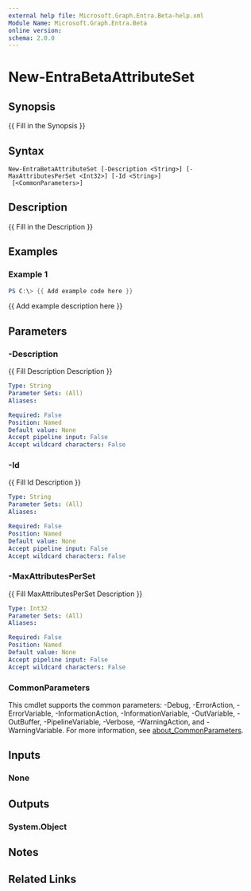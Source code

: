 ```yaml
---
external help file: Microsoft.Graph.Entra.Beta-help.xml
Module Name: Microsoft.Graph.Entra.Beta
online version:
schema: 2.0.0
---
```


# New-EntraBetaAttributeSet

## Synopsis
{{ Fill in the Synopsis }}

## Syntax

```
New-EntraBetaAttributeSet [-Description <String>] [-MaxAttributesPerSet <Int32>] [-Id <String>]
 [<CommonParameters>]
```

## Description
{{ Fill in the Description }}

## Examples

### Example 1
```powershell
PS C:\> {{ Add example code here }}
```

{{ Add example description here }}

## Parameters

### -Description
{{ Fill Description Description }}

```yaml
Type: String
Parameter Sets: (All)
Aliases:

Required: False
Position: Named
Default value: None
Accept pipeline input: False
Accept wildcard characters: False
```

### -Id
{{ Fill Id Description }}

```yaml
Type: String
Parameter Sets: (All)
Aliases:

Required: False
Position: Named
Default value: None
Accept pipeline input: False
Accept wildcard characters: False
```

### -MaxAttributesPerSet
{{ Fill MaxAttributesPerSet Description }}

```yaml
Type: Int32
Parameter Sets: (All)
Aliases:

Required: False
Position: Named
Default value: None
Accept pipeline input: False
Accept wildcard characters: False
```

### CommonParameters
This cmdlet supports the common parameters: -Debug, -ErrorAction, -ErrorVariable, -InformationAction, -InformationVariable, -OutVariable, -OutBuffer, -PipelineVariable, -Verbose, -WarningAction, and -WarningVariable. For more information, see [about_CommonParameters](https://go.microsoft.com/fwlink/?LinkID=113216).

## Inputs

### None

## Outputs

### System.Object
## Notes

## Related Links
